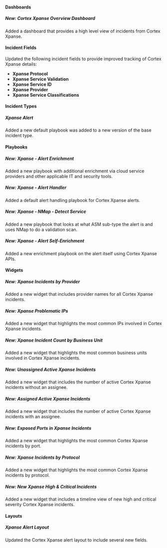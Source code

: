 
#### Dashboards

##### New: Cortex Xpanse Overview Dashboard

Added a dashboard that provides a high level view of incidents from Cortex Xpanse.

#### Incident Fields
Updated the following incident fields to provide improved tracking of Cortex Xpanse details:
- **Xpanse Protocol**
- **Xpanse Service Validation**
- **Xpanse Service ID**
- **Xpanse Provider**
- **Xpanse Service Classifications**

#### Incident Types
##### Xpanse Alert
Added a new default playbook was added to a new version of the base incident type.

#### Playbooks

##### New: Xpanse - Alert Enrichment

Added a new playbook with additional enrichment via cloud service providers and other applicable IT and security tools.

##### New: Xpanse - Alert Handler

Added a default alert handling playbook for Cortex Xpanse alerts.

##### New: Xpanse - NMap - Detect Service

Added a new playbook that looks at what ASM sub-type the alert is and uses NMap to do a validation scan.

##### New: Xpanse - Alert Self-Enrichment

Added a new enrichment playbook on the alert itself using Cortex Xpanse APIs.

#### Widgets

##### New: Xpanse Incidents by Provider

Added a new widget that includes provider names for all Cortex Xpanse incidents.

##### New: Xpanse Problematic IPs

Added a new widget that highlights the most common IPs involved in Cortex Xpanse incidents.

##### New: Xpanse Incident Count by Business Unit

Added a new widget that highlights the most common business units involved in Cortex Xpanse incidents.

##### New: Unassigned Active Xpanse Incidents

Added a new widget that includes the number of active Cortex Xpanse incidents without an assignee.

##### New: Assigned Active Xpanse Incidents

Added a new widget that includes the number of active Cortex Xpanse incidents with an assignee.

##### New: Exposed Ports in Xpanse Incidents

Added a new widget that highlights the most common Cortex Xpanse incidents by port.

##### New: Xpanse Incidents by Protocol

Added a new widget that highlights the most common Cortex Xpanse incidents by protocol.

##### New: New Xpanse High & Critical Incidents

Added a new widget that includes a timeline view of new high and critical severity Cortex Xpanse incidents.

#### Layouts

##### Xpanse Alert Layout

Updated the Cortex Xpanse alert layout to include several new fields.
